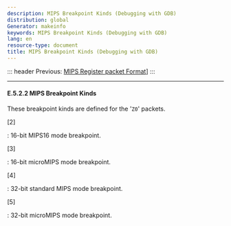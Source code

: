 ```yaml
---
description: MIPS Breakpoint Kinds (Debugging with GDB)
distribution: global
Generator: makeinfo
keywords: MIPS Breakpoint Kinds (Debugging with GDB)
lang: en
resource-type: document
title: MIPS Breakpoint Kinds (Debugging with GDB)
---
```

::: header
Previous: [MIPS Register packet Format](MIPS-Register-packet-Format.html#MIPS-Register-packet-Format)]
:::

---

#### E.5.2.2 MIPS Breakpoint Kinds

These breakpoint kinds are defined for the '`Z0`' packets.

[2]

:   16-bit MIPS16 mode breakpoint.

[3]

:   16-bit microMIPS mode breakpoint.

[4]

:   32-bit standard MIPS mode breakpoint.

[5]

:   32-bit microMIPS mode breakpoint.
